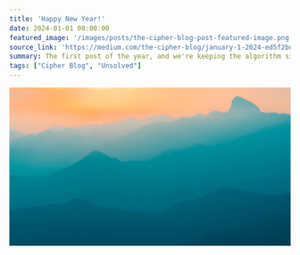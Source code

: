 ```yaml
---
title: 'Happy New Year!'
date: 2024-01-01 08:00:00
featured_image: '/images/posts/the-cipher-blog-post-featured-image.png'
source_link: 'https://medium.com/the-cipher-blog/january-1-2024-ed5f2bd4fa0e'
summary: The first post of the year, and we're keeping the algorithm simple.
tags: ["Cipher Blog", "Unsolved"]
---
```


![](/images/demo/demo-landscape.jpg)